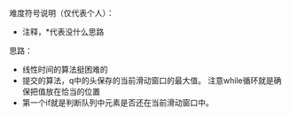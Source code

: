 难度符号说明（仅代表个人）：

 - 注释，*代表没什么思路

思路：

- 线性时间的算法挺困难的
- 提交的算法，q中的头保存的当前滑动窗口的最大值。  注意while循环就是确保把值放在恰当的位置
- 第一个if就是判断队列中元素是否还在当前滑动窗口中。